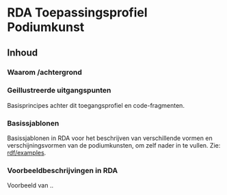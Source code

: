 # RDA Toepassingsprofiel Podiumkunst


## Inhoud

### Waarom /achtergrond

### Geillustreerde uitgangspunten
Basisprincipes achter dit toegangsprofiel en code-fragmenten.


### Basissjablonen
Basissjablonen in RDA voor het beschrijven van verschillende vormen en verschijningsvormen van de podiumkunsten, om zelf nader in te vullen. Zie: [rdf/examples](rdf/examples).

### Voorbeeldbeschrijvingen in RDA
Voorbeeld van ..






#